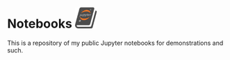 # Notebooks    <img src="jupyter_logo.png" alt="Jupyter logo" width="50"/>

 This is a repository of my public Jupyter notebooks for demonstrations and such. 
<!---![Jupyter logo](jupyter_logo.png)--->
